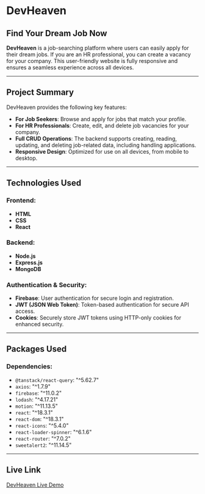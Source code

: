 # DevHeaven

## Find Your Dream Job Now

**DevHeaven** is a job-searching platform where users can easily apply for their dream jobs. If you are an HR professional, you can create a vacancy for your company. This user-friendly website is fully responsive and ensures a seamless experience across all devices.

---

## Project Summary

DevHeaven provides the following key features:
- **For Job Seekers**: Browse and apply for jobs that match your profile.
- **For HR Professionals**: Create, edit, and delete job vacancies for your company.
- **Full CRUD Operations**: The backend supports creating, reading, updating, and deleting job-related data, including handling applications.
- **Responsive Design**: Optimized for use on all devices, from mobile to desktop.

---

## Technologies Used

### Frontend:
- **HTML**
- **CSS**
- **React**

### Backend:
- **Node.js**
- **Express.js**
- **MongoDB**

### Authentication & Security:
- **Firebase**: User authentication for secure login and registration.
- **JWT (JSON Web Token)**: Token-based authentication for secure API access.
- **Cookies**: Securely store JWT tokens using HTTP-only cookies for enhanced security.

---

## Packages Used

### Dependencies:
- `@tanstack/react-query`: "^5.62.7"
- `axios`: "^1.7.9"
- `firebase`: "^11.0.2"
- `lodash`: "^4.17.21"
- `motion`: "^11.13.5"
- `react`: "^18.3.1"
- `react-dom`: "^18.3.1"
- `react-icons`: "^5.4.0"
- `react-loader-spinner`: "^6.1.6"
- `react-router`: "^7.0.2"
- `sweetalert2`: "^11.14.5"

---

## Live Link
[DevHeaven Live Demo](https://gadget-heaven-2fcab.web.app)

